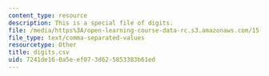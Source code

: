 ```yaml
---
content_type: resource
description: This is a special file of digits.
file: /media/https%3A/open-learning-course-data-rc.s3.amazonaws.com/15-097-prediction-machine-learning-and-statistics-spring-2012/7241de160a5eef073d625853383b61ed_digits.csv
file_type: text/comma-separated-values
resourcetype: Other
title: digits.csv
uid: 7241de16-0a5e-ef07-3d62-5853383b61ed
---
```

